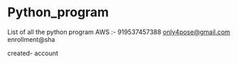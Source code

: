 # Python_program
List of all the python program 
AWS :- 919537457388
only4pose@gmail.com
enrollment@sha

created- account
